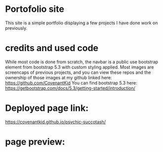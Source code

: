 # Portofolio site
This site is a simple portfolio displaying a few projects I have done work on previously.

# credits and used code
While most code is done from scratch, the navbar is a public use bootstrap element from bootstrap 5.3 with custom styling applied.
Most images are screencaps of previous projects, and you can view these repos and the ownership of those images at my github linked here:
https://github.com/CovenantKid
You can find bootstrap 5.3 here:
https://getbootstrap.com/docs/5.3/getting-started/introduction/


# Deployed page link: 
https://covenantkid.github.io/psychic-succotash/

# page preview:



